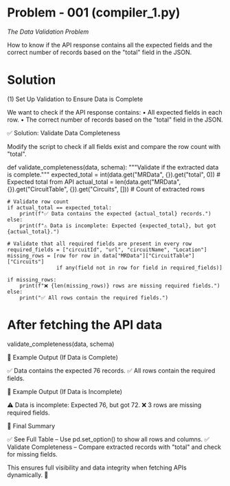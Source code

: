 # Problem - 001 (compiler_1.py)
*The Data Validation Problem*

How to know if the API response contains all the expected fields and the correct number of records based on the "total" field in the JSON.

# Solution
(1) Set Up Validation to Ensure Data is Complete

We want to check if the API response contains:
	•	All expected fields in each row.
	•	The correct number of records based on the "total" field in the JSON.

✅ Solution: Validate Data Completeness

Modify the script to check if all fields exist and compare the row count with "total".

def validate_completeness(data, schema):
    """Validate if the extracted data is complete."""
    expected_total = int(data.get("MRData", {}).get("total", 0))  # Expected total from API
    actual_total = len(data.get("MRData", {}).get("CircuitTable", {}).get("Circuits", []))  # Count of extracted rows

    # Validate row count
    if actual_total == expected_total:
        print(f"✅ Data contains the expected {actual_total} records.")
    else:
        print(f"⚠️ Data is incomplete: Expected {expected_total}, but got {actual_total}.")

    # Validate that all required fields are present in every row
    required_fields = ["circuitId", "url", "circuitName", "Location"]
    missing_rows = [row for row in data["MRData"]["CircuitTable"]["Circuits"]
                    if any(field not in row for field in required_fields)]

    if missing_rows:
        print(f"❌ {len(missing_rows)} rows are missing required fields.")
    else:
        print("✅ All rows contain the required fields.")

# After fetching the API data
validate_completeness(data, schema)

🔹 Example Output (If Data is Complete)

✅ Data contains the expected 76 records.
✅ All rows contain the required fields.

🔹 Example Output (If Data is Incomplete)

⚠️ Data is incomplete: Expected 76, but got 72.
❌ 3 rows are missing required fields.

🚀 Final Summary

✅ See Full Table – Use pd.set_option() to show all rows and columns.
✅ Validate Completeness – Compare extracted records with "total" and check for missing fields.

This ensures full visibility and data integrity when fetching APIs dynamically. 🚀